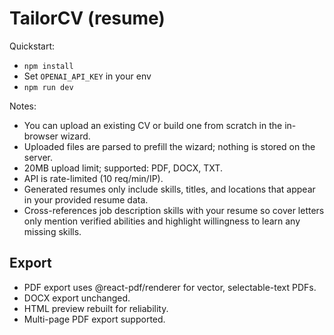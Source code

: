 # TailorCV (resume)
Quickstart:
- `npm install`
- Set `OPENAI_API_KEY` in your env
- `npm run dev`

Notes:
- You can upload an existing CV or build one from scratch in the in-browser wizard.
- Uploaded files are parsed to prefill the wizard; nothing is stored on the server.
- 20MB upload limit; supported: PDF, DOCX, TXT.
- API is rate-limited (10 req/min/IP).
- Generated resumes only include skills, titles, and locations that appear in your provided resume data.
 - Cross-references job description skills with your resume so cover letters only mention verified abilities and highlight willingness to learn any missing skills.

## Export
- PDF export uses @react-pdf/renderer for vector, selectable-text PDFs.
- DOCX export unchanged.
- HTML preview rebuilt for reliability.
 - Multi-page PDF export supported.
